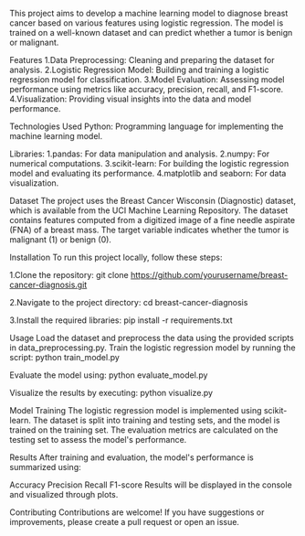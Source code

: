 This project aims to develop a machine learning model to diagnose breast cancer based on various features using logistic regression. The model is trained on a well-known dataset and can predict whether a tumor is benign or malignant.



Features
1.Data Preprocessing: Cleaning and preparing the dataset for analysis.
2.Logistic Regression Model: Building and training a logistic regression model for classification.
3.Model Evaluation: Assessing model performance using metrics like accuracy, precision, recall, and F1-score.
4.Visualization: Providing visual insights into the data and model performance.

Technologies Used
Python: Programming language for implementing the machine learning model.

Libraries:
1.pandas: For data manipulation and analysis.
2.numpy: For numerical computations.
3.scikit-learn: For building the logistic regression model and evaluating its performance.
4.matplotlib and seaborn: For data visualization.

Dataset
The project uses the Breast Cancer Wisconsin (Diagnostic) dataset, which is available from the UCI Machine Learning Repository.
The dataset contains features computed from a digitized image of a fine needle aspirate (FNA) of a breast mass. The target variable indicates whether the tumor is malignant (1) or benign (0).

Installation
To run this project locally, follow these steps:

1.Clone the repository:
git clone https://github.com/yourusername/breast-cancer-diagnosis.git

2.Navigate to the project directory:
cd breast-cancer-diagnosis

3.Install the required libraries:
pip install -r requirements.txt

Usage
Load the dataset and preprocess the data using the provided scripts in data_preprocessing.py.
Train the logistic regression model by running the script:
python train_model.py

Evaluate the model using:
python evaluate_model.py

Visualize the results by executing:
python visualize.py

Model Training
The logistic regression model is implemented using scikit-learn. The dataset is split into training and testing sets, and the model is trained on the training set.
The evaluation metrics are calculated on the testing set to assess the model's performance.

Results
After training and evaluation, the model's performance is summarized using:

Accuracy
Precision
Recall
F1-score
Results will be displayed in the console and visualized through plots.

Contributing
Contributions are welcome! If you have suggestions or improvements, please create a pull request or open an issue.
